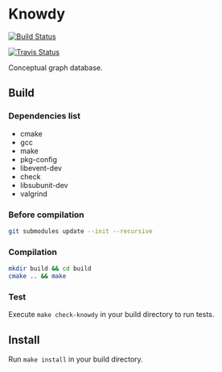 # Knowdy

[![Build Status](https://github.com/globbie/knowdy/workflows/Knowdy%20CI/badge.svg)](https://github.com/globbie/knowdy/actions?query=workflow%3A%22Knowdy+CI%22)

[![Travis Status](https://travis-ci.org/globbie/knowdy.svg?branch=master)](https://travis-ci.org/globbie/knowdy)


Conceptual graph database.

## Build

### Dependencies list

* cmake
* gcc
* make
* pkg-config
* libevent-dev
* check
* libsubunit-dev
* valgrind

### Before compilation

```bash
git submodules update --init --recursive
```

### Compilation

```bash
mkdir build && cd build
cmake .. && make
```

### Test

Execute `make check-knowdy` in your build directory to run tests.

## Install

Run `make install` in your build directory.

